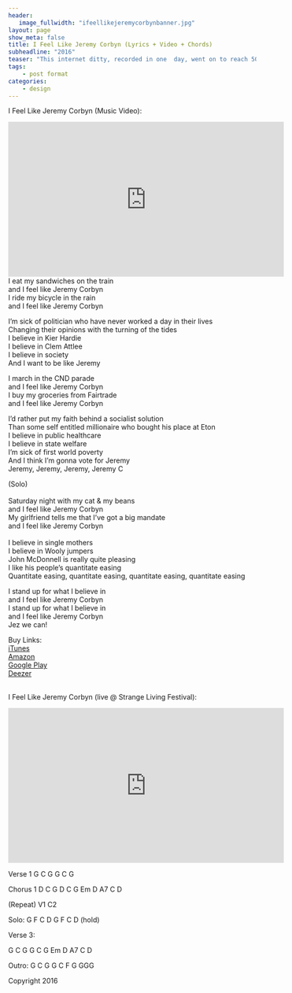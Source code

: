```yaml
---
header:
   image_fullwidth: "ifeellikejeremycorbynbanner.jpg"
layout: page
show_meta: false
title: I Feel Like Jeremy Corbyn (Lyrics + Video + Chords)
subheadline: "2016"
teaser: "This internet ditty, recorded in one  day, went on to reach 50,000 hits, and Sam got to perform it in front of Jeremy Corbyn and John McDonnell themselves! It's been performed by musicians across the UK, including Bristol's Red  Notes Choir, and raised $100 for refugee charities..."
tags:
    - post format
categories:
    - design 
---
```

<!--more-->
I Feel Like Jeremy Corbyn (Music Video):<br>
  <iframe width="560" height="315" src="https://www.youtube.com/embed/1NwS1Ebb8-s" frameborder="0" allowfullscreen></iframe><br>
I eat my sandwiches on the train<br>
and I feel like Jeremy Corbyn<br>
I ride my bicycle in the rain<br>
and I feel like Jeremy Corbyn<br>

I’m sick of politician who have never worked a day in their lives<br>
Changing their opinions with the turning of the tides<br>
I believe in Kier Hardie<br>
I believe in Clem Attlee<br>
I believe in society<br>
And I want to be like Jeremy<br>

I march in the CND parade<br>
and I feel like Jeremy Corbyn<br>
I buy my groceries from Fairtrade<br>
and I feel like Jeremy Corbyn<br>

I’d rather put my faith behind a socialist solution<br>
Than some self entitled millionaire who bought his place at Eton<br>
I believe in public healthcare<br>
I believe in state welfare<br>
I’m sick of first world poverty<br>
And I think I’m gonna vote for Jeremy<br>
Jeremy, Jeremy, Jeremy, Jeremy C<br>

(Solo)<br>
<br>
Saturday night with my cat & my beans<br>
and I feel like Jeremy Corbyn<br>
My girlfriend tells me that I’ve got a big mandate<br>
and I feel like Jeremy Corbyn<br>
<br>
I believe in single mothers<br>
I believe in Wooly jumpers<br>
John McDonnell is really quite pleasing<br>
I like his people’s quantitate easing<br>
Quantitate easing, quantitate easing, quantitate easing, quantitate easing<br>

I stand up for what I believe in<br>
and I feel like Jeremy Corbyn<br>
I stand up for what I believe in<br>
and I feel like Jeremy Corbyn<br>
Jez we can!<br>

Buy Links:<br>
  <a href="https://itunes.apple.com/us/album/i-feel-like-jeremy-corbyn-single/id1133993821">iTunes</a><br>
   <a href="https://www.amazon.co.uk/I-Feel-Like-Jeremy-Corbyn/dp/B01IOLI08U">Amazon</a><br>
    <a href="https://play.google.com/store/music/album/Sam_Harrison_I_Feel_Like_Jeremy_Corbyn?id=B3j4u355unne4233gywstkogyqa">Google Play</a><br>
     <a href="http://www.deezer.com/album/13573505">Deezer</a><br>
<br>

  I Feel Like Jeremy Corbyn (live @ Strange Living Festival):<br>
  <iframe width="560" height="315" src="https://www.youtube.com/embed/stHicMaWv_g" frameborder="0" allowfullscreen></iframe><br>


Verse 1
G C G
G C G

Chorus 1
D C G
D C G
Em D A7 C D

(Repeat)
V1
C2

Solo:
G F C D
G F C D (hold)

Verse 3:

G C G
G C G
Em D A7 C D

Outro:
G C G
G C F G GGG


Copyright 2016
